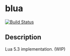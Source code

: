 blua
====

[![Build Status](https://travis-ci.org/hirochachacha/blua.svg?branch=master)](https://travis-ci.org/hirochachacha/blua)

Description
-----------

Lua 5.3 implementation. (WIP)
